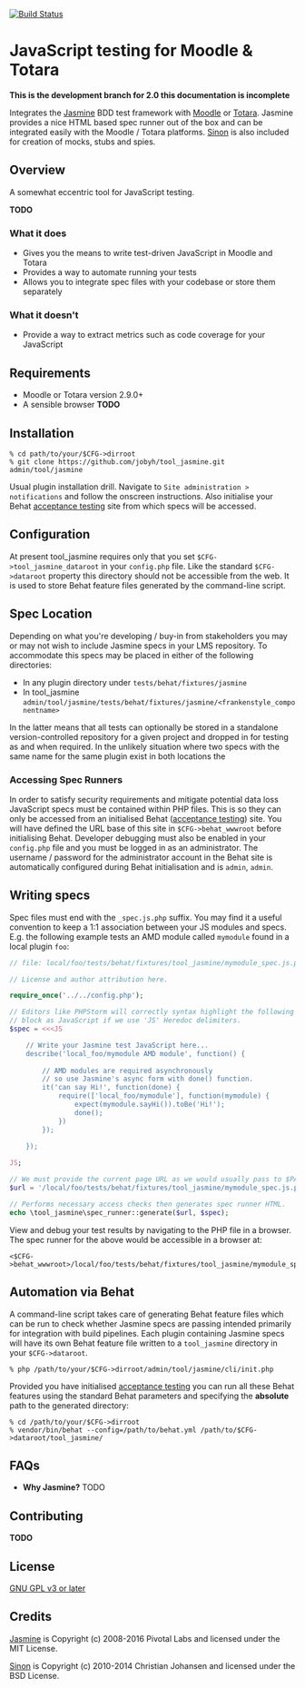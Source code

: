 [![Build Status](https://travis-ci.org/jobyh/tool_jasmine.svg?branch=2.0-development)](https://travis-ci.org/jobyh/tool_jasmine)

# JavaScript testing for Moodle & Totara

**This is the development branch for 2.0 this documentation is incomplete**

Integrates the [Jasmine](https://github.com/jasmine/jasmine) BDD test framework with [Moodle](https://moodle.org/) or [Totara](https://www.totaralms.com/). Jasmine provides a nice HTML based spec runner out of the box and can be integrated easily with the Moodle / Totara platforms. [Sinon](http://sinonjs.org/) is also included for creation of mocks, stubs and spies.

## Overview
A somewhat eccentric tool for JavaScript testing.

**TODO**

### What it does
- Gives you the means to write test-driven JavaScript in Moodle and Totara
- Provides a way to automate running your tests
- Allows you to integrate spec files with your codebase or store them separately

### What it doesn't
- Provide a way to extract metrics such as code coverage for your JavaScript

## Requirements
- Moodle or Totara version 2.9.0+
- A sensible browser **TODO**

## Installation

```
% cd path/to/your/$CFG->dirroot
% git clone https://github.com/jobyh/tool_jasmine.git admin/tool/jasmine
```

Usual plugin installation drill. Navigate to `Site administration > notifications` and follow the onscreen instructions. Also initialise your Behat [acceptance testing](https://docs.moodle.org/dev/Running_acceptance_test) site from which specs will be accessed.

## Configuration
At present tool_jasmine requires only that you set `$CFG->tool_jasmine_dataroot` in your `config.php` file. Like the standard `$CFG->dataroot` property this directory should not be accessible from the web. It is used to store Behat feature files generated by the command-line script.

## Spec Location
Depending on what you're developing / buy-in from stakeholders you may or may not wish to include Jasmine specs in your LMS repository. To accommodate this specs may be placed in either of the following directories:

- In any plugin directory under `tests/behat/fixtures/jasmine`
- In tool_jasmine `admin/tool/jasmine/tests/behat/fixtures/jasmine/<frankenstyle_componentname>`

In the latter means that all tests can optionally be stored in a standalone version-controlled repository for a given project and dropped in for testing as and when required. In the unlikely situation where two specs with the same name for the same plugin exist in both locations the 

### Accessing Spec Runners

In order to satisfy security requirements and mitigate potential data loss JavaScript specs must be contained within PHP files. This is so they can only be accessed from an initialised Behat ([acceptance testing](https://docs.moodle.org/dev/Running_acceptance_test)) site. You will have defined the URL base of this site in `$CFG->behat_wwwroot` before initialising Behat. Developer debugging must also be enabled in your `config.php` file and you must be logged in as an administrator. The username / password for the administrator account in the Behat site is automatically configured during Behat initialisation and is `admin`, `admin`.


## Writing specs

Spec files must end with the `_spec.js.php` suffix. You may find it a useful convention to keep a 1:1 association between your JS modules and specs. E.g. the following example tests an AMD module called `mymodule` found in a local plugin `foo`: 

```php
// file: local/foo/tests/behat/fixtures/tool_jasmine/mymodule_spec.js.php

// License and author attribution here.

require_once('../../config.php');

// Editors like PHPStorm will correctly syntax highlight the following
// block as JavaScript if we use 'JS' Heredoc delimiters.
$spec = <<<JS

    // Write your Jasmine test JavaScript here...
    describe('local_foo/mymodule AMD module', function() {
    
        // AMD modules are required asynchronously
        // so use Jasmine's async form with done() function.
        it('can say Hi!', function(done) {
            require(['local_foo/mymodule'], function(mymodule) {
                expect(mymodule.sayHi()).toBe('Hi!');
                done();
            })
        });
    
    });

JS;

// We must provide the current page URL as we would usually pass to $PAGE->set_url().
$url = '/local/foo/tests/behat/fixtures/tool_jasmine/mymodule_spec.js.php';

// Performs necessary access checks then generates spec runner HTML.
echo \tool_jasmine\spec_runner::generate($url, $spec);
```

View and debug your test results by navigating to the PHP file in a browser. The spec runner for the above would be accessible in a browser at:

 ```
 <$CFG->behat_wwwroot>/local/foo/tests/behat/fixtures/tool_jasmine/mymodule_spec.js.php
 ```

## Automation via Behat

A command-line script takes care of generating Behat feature files which can be run to check whether Jasmine specs are passing intended primarily for integration with build pipelines. Each plugin containing Jasmine specs will have its own Behat feature file written to a `tool_jasmine` directory in your `$CFG->dataroot`.

```
% php /path/to/your/$CFG->dirroot/admin/tool/jasmine/cli/init.php
```

Provided you have initialised [acceptance testing](https://docs.moodle.org/dev/Running_acceptance_test) you can run all these Behat features using the standard Behat parameters and specifying the **absolute** path to the generated directory:

```
% cd /path/to/your/$CFG->dirroot
% vendor/bin/behat --config=/path/to/behat.yml /path/to/$CFG->dataroot/tool_jasmine/
```

## FAQs
- **Why Jasmine?** TODO

## Contributing
**TODO**

## License
[GNU GPL v3 or later](http://www.gnu.org/copyleft/gpl.html)

## Credits
[Jasmine](https://github.com/jasmine/jasmine) is Copyright (c) 2008-2016 Pivotal Labs and licensed under the MIT License.

[Sinon](http://sinonjs.org/) is Copyright (c) 2010-2014 Christian Johansen and licensed under the BSD License.
